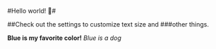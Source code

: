 #Hello world! 🦄#

##Check out the settings to customize text size and
###other things.

**Blue is my favorite color!**
*Blue is a dog*




